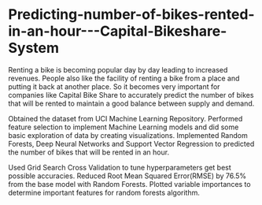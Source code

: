# Predicting-number-of-bikes-rented-in-an-hour---Capital-Bikeshare-System

Renting a bike is becoming popular day by day leading to increased revenues. People also like the facility of renting a bike from a place and putting it back at another place. So it becomes very important for companies like Capital Bike Share to accurately predict the number of bikes that will be rented to maintain a good balance between supply and demand.


Obtained the dataset from UCI Machine Learning Repository. Performed feature selection to implement Machine Learning models and did some basic exploration of data by creating visualizations. Implemented Random Forests, Deep Neural Networks and Support Vector Regression to predicted the number of bikes that will be rented in an hour.


Used Grid Search Cross Validation to tune hyperparameters get best possible accuracies. Reduced Root Mean Squared Error(RMSE) by 76.5% from the base model with Random Forests. Plotted variable importances to determine important features for random forests algorithm.
